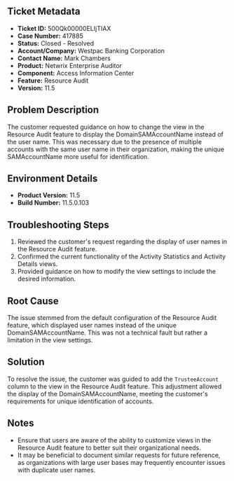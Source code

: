 ## Ticket Metadata
- **Ticket ID:** 500Qk00000ELIjTIAX
- **Case Number:** 417885
- **Status:** Closed - Resolved
- **Account/Company:** Westpac Banking Corporation
- **Contact Name:** Mark Chambers
- **Product:** Netwrix Enterprise Auditor
- **Component:** Access Information Center
- **Feature:** Resource Audit
- **Version:** 11.5

## Problem Description
The customer requested guidance on how to change the view in the Resource Audit feature to display the DomainSAMAccountName instead of the user name. This was necessary due to the presence of multiple accounts with the same user name in their organization, making the unique SAMAccountName more useful for identification.

## Environment Details
- **Product Version:** 11.5
- **Build Number:** 11.5.0.103

## Troubleshooting Steps
1. Reviewed the customer's request regarding the display of user names in the Resource Audit feature.
2. Confirmed the current functionality of the Activity Statistics and Activity Details views.
3. Provided guidance on how to modify the view settings to include the desired information.

## Root Cause
The issue stemmed from the default configuration of the Resource Audit feature, which displayed user names instead of the unique DomainSAMAccountName. This was not a technical fault but rather a limitation in the view settings.

## Solution
To resolve the issue, the customer was guided to add the `TrusteeAccount` column to the view in the Resource Audit feature. This adjustment allowed the display of the DomainSAMAccountName, meeting the customer's requirements for unique identification of accounts.

## Notes
- Ensure that users are aware of the ability to customize views in the Resource Audit feature to better suit their organizational needs.
- It may be beneficial to document similar requests for future reference, as organizations with large user bases may frequently encounter issues with duplicate user names.